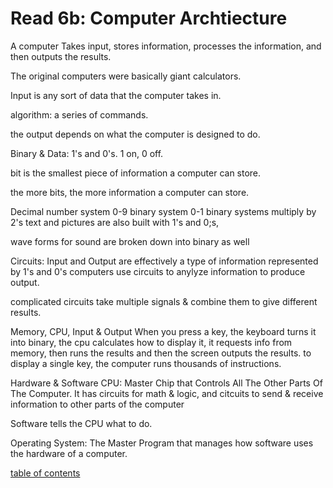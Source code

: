 # Read 6b: Computer Archtiecture

A computer Takes input, stores information, processes the information, and then outputs the results.

The original computers were basically giant calculators.

Input is any sort of data that the computer takes in.

algorithm: a series of commands.

the output depends on what the computer is designed to do.

Binary & Data: 
  1's and 0's.  1 on, 0 off. 

  bit is the smallest piece of information a computer can store.

  the more bits, the more information a computer can store.

Decimal number system 0-9
binary system 0-1
binary systems multiply by 2's
text and pictures are also built with 1's and 0;s,

wave forms for sound are broken down into binary as well

Circuits:
  Input and Output are effectively a type of information represented by 1's and 0's
 computers use circuits to anylyze information to produce output.

 complicated circuits take multiple signals & combine them to give different results.

Memory, CPU, Input & Output
 When you press a key, the keyboard turns it into binary, the cpu calculates how to display it, it requests info from memory, then runs the results and then the screen outputs the results. to display a single key, the computer runs thousands of instructions.

Hardware & Software
  CPU: Master Chip that Controls All The Other Parts Of The Computer.
  It has circuits for math & logic, and citcuits to send & receive information to other parts of the computer

Software tells the CPU what to do. 

Operating System: The Master Program that manages how software uses the hardware of a computer.


[table of contents](https://andrewliming.github.io/reading-notes/)